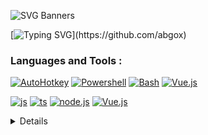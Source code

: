 ![SVG Banners](https://svg-banners.vercel.app/api?type=origin&text1=Hey%20!%20I'm%20@abgo(x)%20🤠%20&text2=%20Adventure%20begins%20,%20it's%20time%20to%20go%20!&width=900&height=215)

<!-- <p align="left"> <img src="https://komarev.com/ghpvc/?username=abgox&label=Profile%20views&color=0e75b6&style=flat" alt="abgox" /> </p> -->

[![Typing SVG](https://readme-typing-svg.demolab.com?font=Fira+Code&duration=4000&pause=1000&vCenter=true&width=435&height=20&lines=Easing+life+by+coding!)](https://github.com/abgox)

<h3 align="left">Languages and Tools :</h3>

[![AutoHotkey](https://img.shields.io/badge/AHK-black?style=for-the-badge&logo=autohotkey&logoColor=448e3a)](https://www.autohotkey.com)
[![Powershell](https://img.shields.io/badge/PS-black?style=for-the-badge&logo=powershell)](https://learn.microsoft.com/powershell)
[![Bash](https://img.shields.io/badge/bash-black?style=for-the-badge&logo=gnu-bash&logoColor=white)](https://www.gnu.org/software/bash)
[![Vue.js](https://img.shields.io/badge/vue-black?style=for-the-badge&logo=vue.js)](https://vuejs.org)

[![js](https://img.shields.io/badge/js-black?style=for-the-badge&logo=javascript)](https://developer.mozilla.org/docs/learn/JavaScript)
[![ts](https://img.shields.io/badge/ts-black?style=for-the-badge&logo=typescript)](https://www.typescriptlang.org)
[![node.js](https://img.shields.io/badge/node-black?style=for-the-badge&logo=node.js)](https://nodejs.org)
[![Vue.js](https://img.shields.io/badge/vuepress-black?style=for-the-badge&logo=vue.js)](https://vuepress.vuejs.org)

<details>
<p align="center">
  <a href="https://github.com/abgox">
    <img src="http://github-profile-summary-cards.vercel.app/api/cards/profile-details?username=abgox&theme=transparent" />
  </a>
  <a href="https://github.com/abgox">
    <img src="https://github-readme-streak-stats.herokuapp.com/?user=abgox&hide_border=true&card_width=338&theme=transparent" />
  </a>
  <a href="https://github.com/abgox">
    <img src="https://github-readme-stats.vercel.app/api/top-langs/?username=abgox&theme=transparent&hide_border=true"  alt="Image loading failure(Most Used Language)"/>
  </a>
<!--    <a href="https://github.com/abgox">
    <img src="http://github-profile-summary-cards.vercel.app/api/cards/stats?username=abgox&theme=transparent" />
  </a> -->
</p>
</details>
